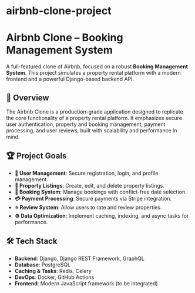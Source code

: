 # airbnb-clone-project
# Airbnb Clone – Booking Management System

A full-featured clone of Airbnb, focused on a robust **Booking Management System**. This project simulates a property rental platform with a modern frontend and a powerful Django-based backend API.

## 📖 Overview
The Airbnb Clone is a production-grade application designed to replicate the core functionality of a property rental platform. It emphasizes secure user authentication, property and booking management, payment processing, and user reviews, built with scalability and performance in mind.

## 🏆 Project Goals
- **🔐 User Management**: Secure registration, login, and profile management.
- **🏡 Property Listings**: Create, edit, and delete property listings.
- **📅 Booking System**: Manage bookings with conflict-free date selection.
- **💳 Payment Processing**: Secure payments via Stripe integration.
- **⭐ Review System**: Allow users to rate and review properties.
- **⚙️ Data Optimization**: Implement caching, indexing, and async tasks for performance.

## 🛠️ Tech Stack
- **Backend**: Django, Django REST Framework, GraphQL
- **Database**: PostgreSQL
- **Caching & Tasks**: Redis, Celery
- **DevOps**: Docker, GitHub Actions
- **Frontend**: Modern JavaScript framework (to be integrated)

